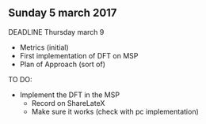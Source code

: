 ## Sunday 5 march 2017
DEADLINE Thursday march 9
   - Metrics (initial)
   - First implementation of DFT on MSP
   - Plan of Approach (sort of)

TO DO:
 - Implement the DFT in the MSP
	- Record on ShareLateX
	- Make sure it works (check with pc implementation)
